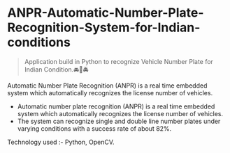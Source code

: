 # ANPR-Automatic-Number-Plate-Recognition-System-for-Indian-conditions

> Application build in Python to recognize Vehicle Number Plate for Indian Condition.🚘🚗🚔

Automatic Number Plate Recognition (ANPR) is a real time embedded system which automatically recognizes the license number of vehicles.

* Automatic number plate recognition (ANPR) is a real time embedded system which automatically recognizes the license number of vehicles.
* The system can recognize single and double line number plates under varying conditions with a success rate of about 82%.

Technology used :- Python, OpenCV.
